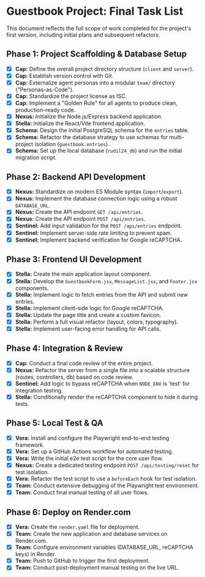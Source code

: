 # Guestbook Project: Final Task List

This document reflects the full scope of work completed for the project's first version, including initial plans and subsequent refactors.

## Phase 1: Project Scaffolding & Database Setup
- [x] **Cap:** Define the overall project directory structure (`client` and `server`).
- [x] **Cap:** Establish version control with Git.
- [x] **Cap:** Externalize agent personas into a modular `team/` directory ("Personas-as-Code").
- [x] **Cap:** Standardize the project license as ISC.
- [x] **Cap:** Implement a "Golden Rule" for all agents to produce clean, production-ready code.
- [x] **Nexus:** Initialize the Node.js/Express backend application.
- [x] **Stella:** Initialize the React/Vite frontend application.
- [x] **Schema:** Design the initial PostgreSQL schema for the `entries` table.
- [x] **Schema:** Refactor the database strategy to use schemas for multi-project isolation (`guestbook.entries`).
- [x] **Schema:** Set up the local database (`rudil24_db`) and run the initial migration script.

## Phase 2: Backend API Development
- [x] **Nexus:** Standardize on modern ES Module syntax (`import`/`export`).
- [x] **Nexus:** Implement the database connection logic using a robust `DATABASE_URL`.
- [x] **Nexus:** Create the API endpoint `GET /api/entries`.
- [x] **Nexus:** Create the API endpoint `POST /api/entries`.
- [x] **Sentinel:** Add input validation for the `POST /api/entries` endpoint.
- [x] **Sentinel:** Implement server-side rate limiting to prevent spam.
- [x] **Sentinel:** Implement backend verification for Google reCAPTCHA.

## Phase 3: Frontend UI Development
- [x] **Stella:** Create the main application layout component.
- [x] **Stella:** Develop the `GuestbookForm.jsx`, `MessageList.jsx`, and `Footer.jsx` components.
- [x] **Stella:** Implement logic to fetch entries from the API and submit new entries.
- [x] **Stella:** Implement client-side logic for Google reCAPTCHA.
- [x] **Stella:** Update the page title and create a custom favicon.
- [x] **Stella:** Perform a full visual refactor (layout, colors, typography).
- [x] **Stella:** Implement user-facing error handling for API calls.

## Phase 4: Integration & Review
- [x] **Cap:** Conduct a final code review of the entire project.
- [x] **Nexus:** Refactor the server from a single file into a scalable structure (routes, controllers, db) based on code review.
- [x] **Sentinel:** Add logic to bypass reCAPTCHA when `NODE_ENV` is 'test' for integration testing.
- [x] **Stella:** Conditionally render the reCAPTCHA component to hide it during tests.

## Phase 5: Local Test & QA
- [x] **Vera:** Install and configure the Playwright end-to-end testing framework.
- [x] **Vera:** Set up a GitHub Actions workflow for automated testing.
- [x] **Vera:** Write the initial e2e test script for the core user flow.
- [x] **Nexus:** Create a dedicated testing endpoint `POST /api/testing/reset` for test isolation.
- [x] **Vera:** Refactor the test script to use a `beforeEach` hook for test isolation.
- [x] **Team:** Conduct extensive debugging of the Playwright test environment.
- [x] **Team:** Conduct final manual testing of all user flows.

## Phase 6: Deploy on Render.com
- [x] **Vera:** Create the `render.yaml` file for deployment.
- [x] **Team:** Create the new application and database services on Render.com.
- [x] **Team:** Configure environment variables (DATABASE_URL, reCAPTCHA keys) in Render.
- [x] **Team:** Push to GitHub to trigger the first deployment.
- [x] **Team:** Conduct post-deployment manual testing on the live URL.